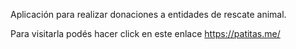 Aplicación para realizar donaciones a entidades de rescate animal.

Para visitarla podés hacer click en este enlace https://patitas.me/
